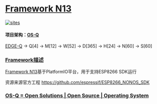 ﻿# [Framework N13](https://github.com/OS-Q/N13)

[![sites](http://182.61.61.133/link/resources/OSQ.png)](http://www.OS-Q.com)

#### 项目架构：[OS-Q](https://github.com/OS-Q)

[EDGE-Q](https://github.com/OS-Q/EDGE-Q) -> Q[4] -> M[12] -> W[52] -> D[365] -> H[24] -> N[60] -> S[60]

### [Framework描述](https://github.com/OS-Q/N13/wiki) 

[Framework N13](https://github.com/OS-Q/N13)基于PlatformIO平台，用于支持ESP8266 SDK运行

资源来源官方工程 https://github.com/espressif/ESP8266_NONOS_SDK

### [OS-Q = Open Solutions | Open Source |  Operating System ](http://www.OS-Q.com/N13)